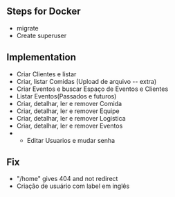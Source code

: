 ## Steps for Docker
- migrate
- Create superuser

## Implementation

- Criar Clientes e listar
- Criar, listar Comidas (Upload de arquivo -- extra)
- Criar Eventos e buscar Espaço de Eventos e Clientes
- Listar Eventos(Passados e futuros)
- Criar, detalhar, ler e remover Comida
- Criar, detalhar, ler e remover Equipe
- Criar, detalhar, ler e remover Logistica
- Criar, detalhar, ler e remover Eventos
- - Editar Usuarios e mudar senha

## Fix
- "/home" gives 404 and not redirect
- Criação de usuário com label em inglês


